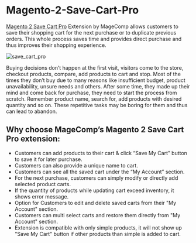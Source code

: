 # Magento-2-Save-Cart-Pro

[Magento 2 Save Cart Pro](https://magecomp.com/magento-2-save-cart-pro.html) Extension by MageComp allows customers to save their shopping cart for the next purchase or to duplicate previous orders. This whole process saves time and provides direct purchase and thus improves their shopping experience.

![save_cart_pro](https://user-images.githubusercontent.com/84722152/219655890-596cbb8a-208b-4e53-ab29-f7c9951b12d6.png)

Buying decisions don’t happen at the first visit, visitors come to the store, checkout products, compare, add products to cart and stop. Most of the times they don’t buy due to many reasons like insufficient budget, product unavailability, unsure needs and others. After some time, they made up their mind and come back for purchase, they need to start the process from scratch. Remember product name, search for, add products with desired quantity and so on. These repetitive tasks may be boring for them and thus can lead to abandon.

## Why choose MageComp’s Magento 2 Save Cart Pro extension:

- Customers can add products to their cart & click “Save My Cart” button to save it for later purchase.
- Customers can also provide a unique name to cart.
- Customers can see all the saved cart under the “My Account” section.
- For the next purchase, customers can simply modify or directly add selected product carts.
- If the quantity of products while updating cart exceed inventory, it shows error message.
- Option for Customers to edit and delete saved carts from their "My Account" section.
- Customers can multi select carts and restore them directly from "My Account" section.
- Extension is compatible with only simple products, it will not show up "Save My Cart" button if other products than simple is added to cart.
